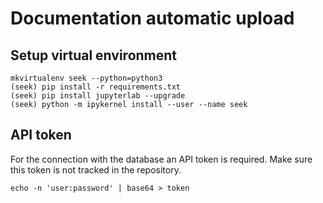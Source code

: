 # Documentation automatic upload

## Setup virtual environment
```
mkvirtualenv seek --python=python3
(seek) pip install -r requirements.txt
(seek) pip install jupyterlab --upgrade
(seek) python -m ipykernel install --user --name seek
```

## API token
For the connection with the database an API token is required.
Make sure this token is not tracked in the repository.

```
echo -n 'user:password' | base64 > token
```
